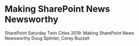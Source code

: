 # Making SharePoint News Newsworthy
SharePoint Saturday Twin Cities 2019: Making SharePoint News Newsworthy
Doug Splinter, Corey Buzzell
